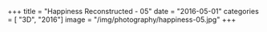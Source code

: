 +++
title = "Happiness Reconstructed - 05"
date = "2016-05-01"
categories = [ "3D", "2016"]
image = "/img/photography/happiness-05.jpg"
+++

